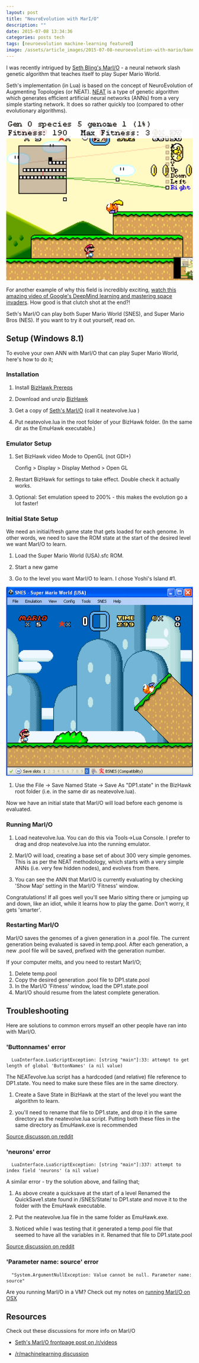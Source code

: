 ```yaml
---
layout: post
title: "NeuroEvolution with MarI/O"
description: ""
date: 2015-07-08 13:34:36
categories: posts tech 
tags: [neuroevolution machine-learning featured]
image: /assets/article_images/2015-07-08-neuroevolution-with-mario/banner.jpg
---
```


I was recently intrigued by [Seth Bling's MarI/O](https://www.youtube.com/watch?v=qv6UVOQ0F44) - a neural network slash genetic algorithm that teaches itself to play Super Mario World.

Seth's implementation (in Lua) is based on the concept of NeuroEvolution of Augmenting Topologies (or NEAT). [NEAT](https://en.wikipedia.org/wiki/Neuroevolution_of_augmenting_topologies) is a type of genetic algorithm which generates efficient artificial neural networks (ANNs) from a very simple starting network. It does so rather quickly too (compared to other evolutionary algorithms).

![marI/O](/assets/article_images/2015-07-08-neuroevolution-with-mario/mario-screen.png)

For another example of why this field is incredibly exciting, [watch this amazing video of Google's DeepMind learning and mastering space invaders](https://www.youtube.com/watch?v=rbsqaJwpu6A&t=10m33s). How good is that clutch shot at the end?!

Seth's MarI/O can play both Super Mario World (SNES), and Super Mario Bros (NES). If you want to try it out yourself, read on.

## Setup (Windows 8.1)

To evolve your own ANN with MarI/O that can play Super Mario World, here's how to do it;


### Installation

  1. Install [BizHawk Prereqs](http://sourceforge.net/projects/bizhawk/files/Prerequisites/bizhawk_prereqs_v1.1.zip/download)

  1. Download and unzip [BizHawk](http://sourceforge.net/projects/bizhawk/)

  1. Get a copy of [Seth's MarI/O](http://pastebin.com/ZZmSNaHX) (call it neatevolve.lua )

  1. Put neatevolve.lua in the root folder of your BizHawk folder. (In the same dir as the EmuHawk executable.)

### Emulator Setup

  1. Set BizHawk video Mode to OpenGL (not GDI+)

     Config > Display > Display Method > Open GL 

  1. Restart BizHawk for settings to take effect. Double check it actually works.
  
  1. Optional: Set emulation speed to 200% - this makes the evolution go a lot faster!

### Initial State Setup

We need an initial/fresh game state that gets loaded for each genome. In other words, we need to save the ROM state at the start of the desired level we want MarI/O to learn.

  1. Load the Super Mario World (USA).sfc ROM.

  1. Start a new game

  1. Go to the level you want MarI/O to learn. I chose Yoshi's Island #1.

![initial state](/assets/article_images/2015-07-08-mario-on-osx/initial_state.png)

  1. Use the File -> Save Named State -> Save As "DP1.state" in the BizHawk root folder (i.e. in the same dir as neatevolve.lua).

Now we have an initial state that MarI/O will load before each genome is evaluated.

### Running MarI/O
  
  1. Load neatevolve.lua. You can do this via Tools->Lua Console. I prefer to drag and drop neatevolve.lua into the running emulator. 

  1. MarI/O will load, creating a base set of about 300 very simple genomes. This is as per the NEAT methodology, which starts with a very simple ANNs (i.e. very few hidden nodes), and evolves from there.

  1. You can see the ANN that MarI/O is currently evaluating by checking 'Show Map' setting in the MarI/O 'Fitness' window. 

Congratulations! If all goes well you'll see Mario sitting there or jumping up and down, like an idiot, while it learns how to play the game. Don't worry, it gets 'smarter'.

### Restarting MarI/O

MarI/O saves the genomes of a given generation in a .pool file. The current generation being evaluated is saved in temp.pool. After each generation, a new .pool file will be saved, prefixed with the generation number. 

If your computer melts, and you need to restart MarI/O;

  1. Delete temp.pool
  1. Copy the desired generation .pool file to DP1.state.pool
  1. In the MarI/O 'Fitness' window, load the DP1.state.pool
  1. MarI/O should resume from the latest complete generation.


## Troubleshooting

Here are solutions to common errors myself an other people have ran into with MarI/O.

### 'Buttonnames' error

      LuaInterface.LuaScriptException: [string "main"]:33: attempt to get length of global 'ButtonNames' (a nil value) 

The NEATevolve.lua script has a hardcoded (and relative) file reference to DP1.state. You need to make sure these files are in the same directory.

  1. Create a Save State in BizHawk at the start of the level you want the algorithm to learn. 

  1. you'll need to rename that file to DP1.state, and drop it in the same directory as the neatevolve.lua script. Putting both these files in the same directory as EmuHawk.exe is recommended

[Source discusson on reddit](https://www.reddit.com/r/videos/comments/39qel5/top_super_mario_speedrunner_teaches_computer_to/cs5nfy5)

### 'neurons' error

      LuaInterface.LuaScriptException: [string "main"]:337: attempt to index field 'neurons' (a nil value)

A similar error - try the solution above, and failing that;

  1. As above create a quicksave at the start of a level Renamed the QuickSave1.state found in /SNES/State/ to DP1.state and move it to the folder with the EmuHawk executable.

  1. Put the neatevolve.lua file in the same folder as EmuHawk.exe.

  1. Noticed while I was testing that it generated a temp.pool file that seemed to have all the variables in it. Renamed that file to DP1.state.pool

[Source discussion on reddit](https://www.reddit.com/r/videos/comments/39qel5/top_super_mario_speedrunner_teaches_computer_to/cs5xvbh)

### 'Parameter name: source' error

      "System.ArgumentNullException: Value cannot be null. Parameter name: source"

Are you running MarI/O in a VM? Check out my notes on [running MarI/O on OSX](/posts/tech/2015/07/08/mario-on-osx.html)

## Resources

Check out these discussions for more info on MarI/O

 - [Seth's MarI/O frontpage post on /r/videos](https://www.reddit.com/r/videos/comments/39qel5/top_super_mario_speedrunner_teaches_computer_to/?limit=500)

 - [/r/machinelearning discussion](https://www.reddit.com/r/MachineLearning/comments/39qk6h/machine_learning_used_to_play_super_mario_world/)